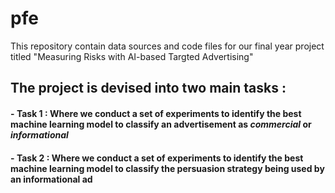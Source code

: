 # pfe
This repository contain data sources and code files for our final year project titled "Measuring Risks with AI-based Targted Advertising"

## The project is devised into two main tasks : 
#### - **Task 1** : Where we conduct a set of experiments to identify the best machine learning model to classify an advertisement as *commercial* or *informational*
#### - **Task 2** : Where we conduct a set of experiments to identify the best machine learning model to classify the persuasion strategy being used by an informational ad
